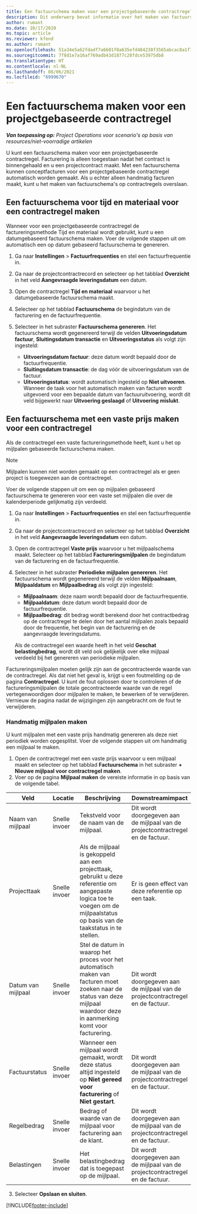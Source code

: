 ```yaml
---
title: Een factuurschema maken voor een projectgebaseerde contractregel
description: Dit onderwerp bevat informatie over het maken van factuurschema's en mijlpalen voor contractregels.
author: rumant
ms.date: 10/17/2020
ms.topic: article
ms.reviewer: kfend
ms.author: rumant
ms.openlocfilehash: 51a34e5a62fdadf7a6601f0a635efd484238f3565abcac8a1f7de3d49cebf23e
ms.sourcegitcommit: 7f8d1e7a16af769adb43d1877c28fdce53975db8
ms.translationtype: HT
ms.contentlocale: nl-NL
ms.lasthandoff: 08/06/2021
ms.locfileid: "6999670"
---
```

# <a name="create-an-invoice-schedule-on-a-project-based-contract-line"></a>Een factuurschema maken voor een projectgebaseerde contractregel 

_**Van toepassing op:** Project Operations voor scenario's op basis van resources/niet-voorradige artikelen_

U kunt een factuurschema maken voor een projectgebaseerde contractregel. Facturering is alleen toegestaan nadat het contract is binnengehaald en u een projectcontract maakt. Met een factuurschema kunnen conceptfacturen voor een projectgebaseerde contractregel automatisch worden gemaakt. Als u echter alleen handmatig facturen maakt, kunt u het maken van factuurschema's op contractregels overslaan.

## <a name="create-a-time-and-material-invoice-schedule-for-a-contract-line"></a>Een factuurschema voor tijd en materiaal voor een contractregel maken

Wanneer voor een projectgebaseerde contractregel de factureringsmethode Tijd en materiaal wordt gebruikt, kunt u een datumgebaseerd factuurschema maken. Voer de volgende stappen uit om automatisch een op datum gebaseerd factuurschema te genereren.

1. Ga naar **Instellingen** > **Factuurfrequenties** en stel een factuurfrequentie in.
2. Ga naar de projectcontractrecord en selecteer op het tabblad **Overzicht** in het veld **Aangevraagde leveringsdatum** een datum.
3. Open de contractregel **Tijd en materiaal** waarvoor u het datumgebaseerde factuurschema maakt. 
4. Selecteer op het tabblad **Factuurschema** de begindatum van de facturering en de factuurfrequentie.
5. Selecteer in het subraster **Factuurschema genereren**. Het factuurschema wordt gegenereerd terwijl de velden **Uitvoeringsdatum factuur**, **Sluitingsdatum transactie** en **Uitvoeringsstatus** als volgt zijn ingesteld:

    - **Uitvoeringsdatum factuur**: deze datum wordt bepaald door de factuurfrequentie.
    - **Sluitingsdatum transactie**: de dag vóór de uitvoeringsdatum van de factuur.
    - **Uitvoeringsstatus**: wordt automatisch ingesteld op **Niet uitvoeren**. Wanneer de taak voor het automatisch maken van facturen wordt uitgevoerd voor een bepaalde datum van factuuruitvoering, wordt dit veld bijgewerkt naar **Uitvoering geslaagd** of **Uitvoering mislukt**.

## <a name="create-a-fixed-price-invoice-schedule-for-a-contract-line"></a>Een factuurschema met een vaste prijs maken voor een contractregel

Als de contractregel een vaste factureringsmethode heeft, kunt u het op mijlpalen gebaseerde factuurschema maken. 

> [!NOTE]
> Mijlpalen kunnen niet worden gemaakt op een contractregel als er geen project is toegewezen aan de contractregel.

Voer de volgende stappen uit om een op mijlpalen gebaseerd factuurschema te genereren voor een vaste set mijlpalen die over de kalenderperiode gelijkmatig zijn verdeeld.

1. Ga naar **Instellingen** > **Factuurfrequenties** en stel een factuurfrequentie in.
2. Ga naar de projectcontractrecord en selecteer op het tabblad **Overzicht** in het veld **Aangevraagde leveringsdatum** een datum.
3. Open de contractregel **Vaste prijs** waarvoor u het mijlpaalschema maakt. Selecteer op het tabblad **Factureringsmijlpalen** de begindatum van de facturering en de factuurfrequentie. 
4. Selecteer in het subraster **Periodieke mijlpalen genereren**. Het factuurschema wordt gegenereerd terwijl de velden **Mijlpaalnaam**, **Mijlpaaldatum** en **Mijlpaalbedrag** als volgt zijn ingesteld:

    - **Mijlpaalnaam**: deze naam wordt bepaald door de factuurfrequentie.
    - **Mijlpaaldatum**: deze datum wordt bepaald door de factuurfrequentie.
    - **Mijlpaalbedrag**: dit bedrag wordt berekend door het contractbedrag op de contractregel te delen door het aantal mijlpalen zoals bepaald door de frequentie, het begin van de facturering en de aangevraagde leveringsdatums.

    Als de contractregel een waarde heeft in het veld **Geschat belastingbedrag**, wordt dit veld ook gelijkelijk over elke mijlpaal verdeeld bij het genereren van periodieke mijlpalen.

Factureringsmijlpalen moeten gelijk zijn aan de gecontracteerde waarde van de contractregel. Als dat niet het geval is, krijgt u een foutmelding op de pagina **Contractregel**. U kunt de fout oplossen door te controleren of de factureringsmijlpalen de totale gecontracteerde waarde van de regel vertegenwoordigen door mijlpalen te maken, te bewerken of te verwijderen. Vernieuw de pagina nadat de wijzigingen zijn aangebracht om de fout te verwijderen.

### <a name="manually-create-milestones"></a>Handmatig mijlpalen maken

U kunt mijlpalen met een vaste prijs handmatig genereren als deze niet periodiek worden opgesplitst. Voer de volgende stappen uit om handmatig een mijlpaal te maken.

1. Open de contractregel met een vaste prijs waarvoor u een mijlpaal maakt en selecteer op het tabblad **Factuurschema** in het subraster **+ Nieuwe mijlpaal voor contractregel maken**. 
2. Voer op de pagina **Mijlpaal maken** de vereiste informatie in op basis van de volgende tabel.

| Veld | Locatie | Beschrijving | Downstreamimpact |
| --- | --- | --- | --- |
| Naam van mijlpaal | Snelle invoer | Tekstveld voor de naam van de mijlpaal. | Dit wordt doorgegeven aan de mijlpaal van de projectcontractregel en de factuur. |
| Projecttaak | Snelle invoer | Als de mijlpaal is gekoppeld aan een projecttaak, gebruikt u deze referentie om aangepaste logica toe te voegen om de mijlpaalstatus op basis van de taakstatus in te stellen. | Er is geen effect van deze referentie op een taak. |
| Datum van mijlpaal | Snelle invoer | Stel de datum in waarop het proces voor het automatisch maken van facturen moet zoeken naar de status van deze mijlpaal waardoor deze in aanmerking komt voor facturering. | Dit wordt doorgegeven aan de mijlpaal van de projectcontractregel en de factuur. |
| Factuurstatus | Snelle invoer | Wanneer een mijlpaal wordt gemaakt, wordt deze status altijd ingesteld op **Niet gereed voor facturering** of **Niet gestart**. | Dit wordt doorgegeven aan de mijlpaal van de projectcontractregel en de factuur. |
| Regelbedrag | Snelle invoer | Bedrag of waarde van de mijlpaal voor facturering aan de klant. | Dit wordt doorgegeven aan de mijlpaal van de projectcontractregel en de factuur. |
| Belastingen | Snelle invoer | Het belastingbedrag dat is toegepast op de mijlpaal. | Dit wordt doorgegeven aan de mijlpaal van de projectcontractregel en de factuur. |

3. Selecteer **Opslaan en sluiten**.


[!INCLUDE[footer-include](../includes/footer-banner.md)]
